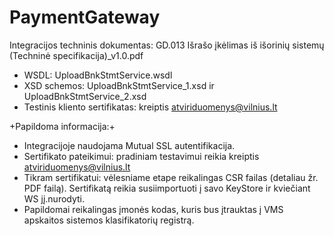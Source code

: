 # PaymentGateway
 Integracijos techninis dokumentas: GD.013 Išrašo įkėlimas iš išorinių sistemų (Techninė specifikacija)_v1.0.pdf
- WSDL: UploadBnkStmtService.wsdl
- XSD schemos: UploadBnkStmtService_1.xsd ir UploadBnkStmtService_2.xsd
- Testinis kliento sertifikatas: kreiptis atviriduomenys@vilnius.lt

+Papildoma informacija:+
- Integracijoje naudojama Mutual SSL autentifikacija. 
- Sertifikato pateikimui: pradiniam testavimui reikia kreiptis atviriduomenys@vilnius.lt 
- Tikram sertifikatui: vėlesniame etape reikalingas CSR failas (detaliau žr. PDF failą). Sertifikatą reikia susiimportuoti į savo KeyStore ir kviečiant WS jį.nurodyti.
- Papildomai reikalingas įmonės kodas, kuris bus įtrauktas į VMS apskaitos sistemos klasifikatorių registrą.
